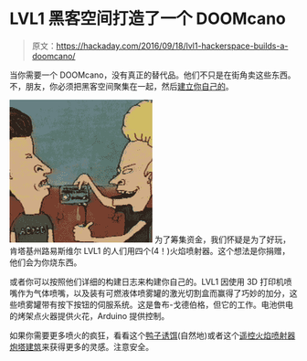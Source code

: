 # LVL1 黑客空间打造了一个 DOOMcano

> 原文：<https://hackaday.com/2016/09/18/lvl1-hackerspace-builds-a-doomcano/>

当你需要一个 DOOMcano，没有真正的替代品。他们不只是在街角卖这些东西。不，朋友，你必须把黑客空间聚集在一起，然后[建立你自己的](http://imgur.com/gallery/90pCM)。

[![plastic_thumbnail](img/08e5195c46a5d6edb1f95a1b5258c2bb.png)](https://hackaday.com/wp-content/uploads/2016/09/plastic_thumbnail.png) 为了筹集资金，我们怀疑是为了好玩，肯塔基州路易斯维尔 LVL1 的人们用四个(4！)火焰喷射器。这个想法是你捐赠，他们会为你烧东西。

或者你可以按照他们详细的构建日志来构建你自己的。LVL1 因使用 3D 打印机喷嘴作为气体喷嘴，以及装有可燃液体喷雾罐的激光切割盒而赢得了巧妙的加分，这些喷雾罐带有按下按钮的伺服系统。这是鲁布-戈德伯格，但它的工作。电池供电的烤架点火器提供火花，Arduino 提供控制。

如果你需要更多喷火的疯狂，看看这个[鸭子诱饵](https://hackaday.com/2016/02/03/fire-breathing-animatronic-waterfowl-just-because/)(自然地)或者这个[遥控火焰喷射器炮塔建筑](http://hackaday.com/2015/12/16/rc-mini-flame-thrower-brings-the-burn/)来获得更多的灵感。注意安全。